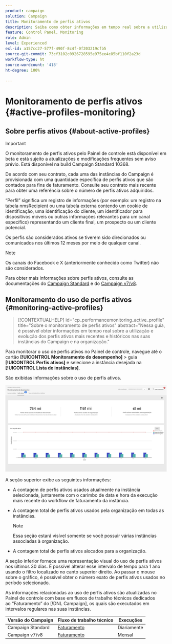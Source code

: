 ```yaml
---
product: campaign
solution: Campaign
title: Monitoramento de perfis ativos
description: Saiba como obter informações em tempo real sobre a utilização e evolução mais recente e histórica dos Perfis ativos para cada uma de suas instâncias do Campaign.
feature: Control Panel, Monitoring
role: Admin
level: Experienced
exl-id: a157cc27-577f-490f-8c4f-0f203219cfb5
source-git-commit: 73cf3102c0926728595e975ee4c85bf110f2a23d
workflow-type: ht
source-wordcount: '418'
ht-degree: 100%

---
```


# Monitoramento de perfis ativos {#active-profiles-monitoring}

## Sobre perfis ativos {#about-active-profiles}

>[!IMPORTANT]
>
>O monitoramento de perfis ativos pelo Painel de controle está disponível em beta e está sujeito a atualizações e modificações frequentes sem aviso prévio. Está disponível na build Campaign Standard 10368.

De acordo com seu contrato, cada uma das instâncias do Campaign é provisionada com uma quantidade específica de perfis ativos que são contados para fins de faturamento. Consulte seu contrato mais recente para obter uma referência sobre o número de perfis ativos adquiridos.

“Perfil” significa um registro de informações (por exemplo: um registro na tabela nmsRecipient ou uma tabela externa contendo um cookie de identificação, uma identificação do cliente, um identificador para dispositivos móveis ou outras informações relevantes para um canal específico) representando um cliente final, um prospecto ou um cliente potencial.

Os perfis são considerados ativos se tiverem sido direcionados ou comunicados nos últimos 12 meses por meio de qualquer canal.

>[!NOTE]
>
>Os canais do Facebook e X (anteriormente conhecido como Twitter) não são considerados.

Para obter mais informações sobre perfis ativos, consulte as documentações do [Campaign Standard](https://experienceleague.adobe.com/docs/campaign-standard/using/profiles-and-audiences/managing-profiles/active-profiles.html?lang=pt-BR) e do [Campaign v7/v8](https://experienceleague.adobe.com/docs/campaign-classic/using/getting-started/profile-management/about-profiles.html?lang=pt-BR#active-profiles).

## Monitoramento do uso de perfis ativos {#monitoring-active-profiles}

>[!CONTEXTUALHELP]
>id="cp_performancemonitoring_active_profile"
>title="Sobre o monitoramento de perfis ativos"
>abstract="Nessa guia, é possível obter informações em tempo real sobre a utilização e evolução dos perfis ativos mais recentes e históricos nas suas instâncias do Campaign e na organização."

Para monitorar o uso de perfis ativos no Painel de controle, navegue até o cartão **[!UICONTROL Monitoramento do desempenho]** > guia **[!UICONTROL Perfis ativos]** e selecione a instância desejada na **[!UICONTROL Lista de instâncias]**.

São exibidas informações sobre o uso de perfis ativos.

![](assets/active-profiles-graph.png)

A seção superior exibe as seguintes informações:

* A contagem de perfis ativos usados atualmente na instância selecionada, juntamente com o carimbo de data e hora da execução mais recente do workflow de faturamento da instância.

* A contagem total de perfis ativos usados pela organização em todas as instâncias.

  >[!NOTE]
  >
  >Essa seção estará visível somente se você possuir várias instâncias associadas à organização.

* A contagem total de perfis ativos alocados para a organização.

A seção inferior fornece uma representação visual do uso de perfis ativos nos últimos 30 dias. É possível alterar esse intervalo de tempo para 1 ano usando o filtro localizado no canto superior direito. Ao passar o mouse sobre o gráfico, é possível obter o número exato de perfis ativos usados no período selecionado.

As informações relacionadas ao uso de perfis ativos são atualizadas no Painel de controle com base em fluxos de trabalho técnicos dedicados ao “Faturamento” do [!DNL Campaign], os quais são executados em intervalos regulares nas suas instâncias.

| Versão do Campaign | Fluxo de trabalho técnico | Execuções |
|  ---  |  ---  |  ---  |
| Campaign Standard | [Faturamento](https://experienceleague.adobe.com/docs/campaign-standard/using/administrating/application-settings/technical-workflows.html?lang=pt-BR) | Diariamente |
| Campaign v7/v8 | [Faturamento](https://experienceleague.adobe.com/docs/campaign-classic/using/automating-with-workflows/advanced-management/about-technical-workflows.html?lang=pt-BR) | Mensal |

